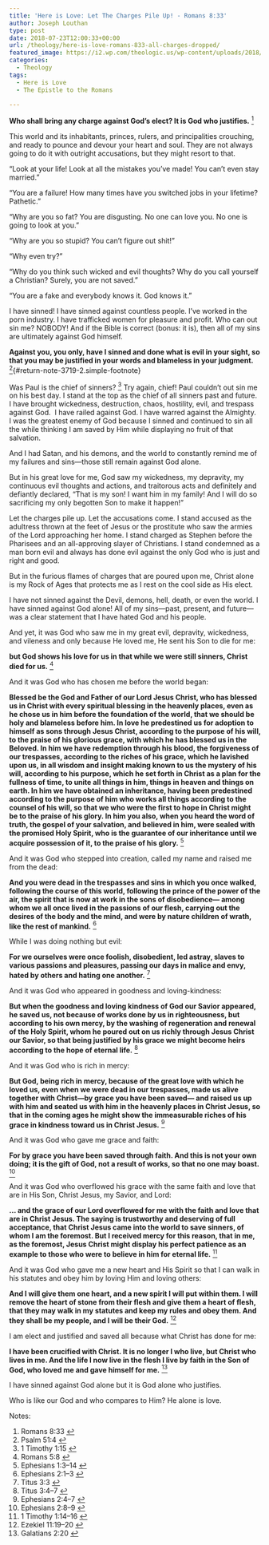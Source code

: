 ```yaml
---
title: 'Here is Love: Let The Charges Pile Up! - Romans 8:33'
author: Joseph Louthan
type: post
date: 2018-07-23T12:00:33+00:00
url: /theology/here-is-love-romans-833-all-charges-dropped/
featured_image: https://i2.wp.com/theologic.us/wp-content/uploads/2018/07/122990.jpg?resize=825%2C510
categories:
  - Theology
tags:
  - Here is Love
  - The Epistle to the Romans

---
```

<p class="p1">
  <b>Who shall bring any charge against God’s elect? It is God who justifies.</b> <a class="simple-footnote" title="Romans 8:33" id="return-note-3719-1" href="#note-3719-1"><sup>1</sup></a>
</p>

<p class="p1">
  This world and its inhabitants, princes, rulers, and principalities crouching, and ready to pounce and devour your heart and soul. They are not always going to do it with outright accusations, but they might resort to that.
</p>

<p class="p1">
  “Look at your life! Look at all the mistakes you’ve made! You can’t even stay married.”
</p>

<p class="p1">
  “You are a failure! How many times have you switched jobs in your lifetime? Pathetic.”
</p>

<p class="p1">
  “Why are you so fat? You are disgusting. No one can love you. No one is going to look at you.”
</p>

<p class="p1">
  “Why are you so stupid? You can’t figure out shit!”
</p>

<p class="p1">
  “Why even try?”
</p>

<p class="p1">
  “Why do you think such wicked and evil thoughts? Why do you call yourself a Christian? Surely, you are not saved.”
</p>

<p class="p1">
  “You are a fake and everybody knows it. God knows it.”
</p>

<p class="p1">
  I have sinned! I have sinned against countless people. I’ve worked in the porn industry. I have trafficked women for pleasure and profit. Who can out sin me? NOBODY! And if the Bible is correct (bonus: it is), then all of my sins are ultimately against God himself.
</p>

**<span lang="en-US">Against you, you only, have I sinned and done what is evil in your sight, so that you may be justified in your words and blameless in your judgment.</span>** [<sup>2</sup>][1]{#return-note-3719-2.simple-footnote}

<p class="p1">
  Was Paul is the chief of sinners? <a class="simple-footnote" title="1 Timothy 1:15" id="return-note-3719-3" href="#note-3719-3"><sup>3</sup></a> Try again, chief! Paul couldn’t out sin me on his best day. I stand at the top as the chief of all sinners past and future.<span class="Apple-converted-space">  </span>I have brought wickedness, destruction, chaos, hostility, evil, and trespass against God.<span class="Apple-converted-space">  </span>I have railed against God. I have warred against the Almighty.<span class="Apple-converted-space">  </span>I was the greatest enemy of God because I sinned and continued to sin all the while thinking I am saved by Him while displaying no fruit of that salvation.
</p>

<p class="p1">
  And I had Satan, and his demons, and the world to constantly remind me of my failures and sins—those still remain against God alone.
</p>

<p class="p1">
  But in his great love for me, God saw my wickedness, my depravity, my continuous evil thoughts and actions, and traitorous acts and definitely and defiantly declared, “That is my son! I want him in my family! And I will do so sacrificing my only begotten Son to make it happen!”
</p>

<p class="p1">
  Let the charges pile up. Let the accusations come. I stand accused as the adultress thrown at the feet of Jesus or the prostitute who saw the armies of the Lord approaching her home. I stand charged as Stephen before the Pharisees and an all-approving slayer of Christians. I stand condemned as a man born evil and always has done evil against the only God who is just and right and good.
</p>

<p class="p1">
  But in the furious flames of charges that are poured upon me, Christ alone is my Rock of Ages that protects me as I rest on the cool side as His elect.
</p>

<p class="p1">
  I have not sinned against the Devil, demons, hell, death, or even the world. I have sinned against God alone! All of my sins—past, present, and future—was a clear statement that I have hated God and his people.
</p>

<p class="p1">
  And yet, it was God who saw me in my great evil, depravity, wickedness, and vileness and only because He loved me, He sent his Son to die for me:
</p>

<p class="p1">
  <b>but God shows his love for us in that while we were still sinners, Christ died for us.</b> <a class="simple-footnote" title="Romans 5:8" id="return-note-3719-4" href="#note-3719-4"><sup>4</sup></a>
</p>

<p class="p1">
  And it was God who has chosen me before the world began:
</p>

<p class="p1">
  <b>Blessed be the God and Father of our Lord Jesus Christ, who has blessed us in Christ with every spiritual blessing in the heavenly places, </b><i> </i><b>even as he chose us in him before the foundation of the world, that we should be holy and blameless before him. In love </b><i> </i><b>he predestined us for adoption to himself as sons through Jesus Christ, according to the purpose of his will, </b><i> </i><b>to the praise of his glorious grace, with which he has blessed us in the Beloved. </b><i> </i><b>In him we have redemption through his blood, the forgiveness of our trespasses, according to the riches of his grace, </b><i> </i><b>which he lavished upon us, in all wisdom and insight </b><i> </i><b>making known to us the mystery of his will, according to his purpose, which he set forth in Christ </b><i> </i><b>as a plan for the fullness of time, to unite all things in him, things in heaven and things on earth. </b><i> </i><b>In him we have obtained an inheritance, having been predestined according to the purpose of him who works all things according to the counsel of his will, </b><i> </i><b>so that we who were the first to hope in Christ might be to the praise of his glory. </b><i> </i><b>In him you also, when you heard the word of truth, the gospel of your salvation, and believed in him, were sealed with the promised Holy Spirit, </b><i> </i><b>who is the guarantee of our inheritance until we acquire possession of it, to the praise of his glory.</b> <a class="simple-footnote" title="Ephesians 1:3–14" id="return-note-3719-5" href="#note-3719-5"><sup>5</sup></a>
</p>

<p class="p1">
  And it was God who stepped into creation, called my name and raised me from the dead:
</p>

<p class="p1">
  <b>And you were dead in the trespasses and sins </b><i> </i><b>in which you once walked, following the course of this world, following the prince of the power of the air, the spirit that is now at work in the sons of disobedience— </b><i> </i><b>among whom we all once lived in the passions of our flesh, carrying out the desires of the body and the mind, and were by nature children of wrath, like the rest of mankind.</b> <a class="simple-footnote" title="Ephesians 2:1–3" id="return-note-3719-6" href="#note-3719-6"><sup>6</sup></a>
</p>

<p class="p1">
  While I was doing nothing but evil:
</p>

<p class="p1">
  <b>For we ourselves were once foolish, disobedient, led astray, slaves to various passions and pleasures, passing our days in malice and envy, hated by others and hating one another.</b> <a class="simple-footnote" title="Titus 3:3" id="return-note-3719-7" href="#note-3719-7"><sup>7</sup></a>
</p>

<p class="p1">
  And it was God who appeared in goodness and loving-kindness:
</p>

<p class="p1">
  <b>But when the goodness and loving kindness of God our Savior appeared, </b><i> </i><b>he saved us, not because of works done by us in righteousness, but according to his own mercy, by the washing of regeneration and renewal of the Holy Spirit, </b><i> </i><b>whom he poured out on us richly through Jesus Christ our Savior, </b><i> </i><b>so that being justified by his grace we might become heirs according to the hope of eternal life.</b> <a class="simple-footnote" title="Titus 3:4–7" id="return-note-3719-8" href="#note-3719-8"><sup>8</sup></a>
</p>

<p class="p1">
  And it was God who is rich in mercy:
</p>

<p class="p1">
  <b>But God, being rich in mercy, because of the great love with which he loved us, </b><i> </i><b>even when we were dead in our trespasses, made us alive together with Christ—by grace you have been saved— </b><i> </i><b>and raised us up with him and seated us with him in the heavenly places in Christ Jesus, </b><i> </i><b>so that in the coming ages he might show the immeasurable riches of his grace in kindness toward us in Christ Jesus.</b> <a class="simple-footnote" title="Ephesians 2:4–7" id="return-note-3719-9" href="#note-3719-9"><sup>9</sup></a>
</p>

<p class="p1">
  And it was God who gave me grace and faith:
</p>

<p class="p1">
  <b>For by grace you have been saved through faith. And this is not your own doing; it is the gift of God, </b><i> </i><b>not a result of works, so that no one may boast.</b> <a class="simple-footnote" title="Ephesians 2:8–9" id="return-note-3719-10" href="#note-3719-10"><sup>10</sup></a>
</p>

<p class="p1">
  And it was God who overflowed his grace with the same faith and love that are in His Son, Christ Jesus, my Savior, and Lord:
</p>

<p class="p1">
  <b>… and the grace of our Lord overflowed for me with the faith and love that are in Christ Jesus. </b><i> </i><b>The saying is trustworthy and deserving of full acceptance, that Christ Jesus came into the world to save sinners, of whom I am the foremost. </b><i> </i><b>But I received mercy for this reason, that in me, as the foremost, Jesus Christ might display his perfect patience as an example to those who were to believe in him for eternal life.</b> <a class="simple-footnote" title="1 Timothy 1:14–16" id="return-note-3719-11" href="#note-3719-11"><sup>11</sup></a>
</p>

<p class="p1">
  And it was God who gave me a new heart and His Spirit so that I can walk in his statutes and obey him by loving Him and loving others:
</p>

<p class="p1">
  <b>And I will give them one heart, and a new spirit I will put within them. I will remove the heart of stone from their flesh and give them a heart of flesh, </b><i> </i><b>that they may walk in my statutes and keep my rules and obey them. And they shall be my people, and I will be their God.</b> <a class="simple-footnote" title="Ezekiel 11:19–20" id="return-note-3719-12" href="#note-3719-12"><sup>12</sup></a>
</p>

<p class="p1">
  I am elect and justified and saved all because what Christ has done for me:
</p>

<p class="p1">
  <b>I have been crucified with Christ. It is no longer I who live, but Christ who lives in me. And the life I now live in the flesh I live by faith in the Son of God, who loved me and gave himself for me.</b> <a class="simple-footnote" title="Galatians 2:20" id="return-note-3719-13" href="#note-3719-13"><sup>13</sup></a>
</p>

<p class="p1">
  I have sinned against God alone but it is God alone who justifies.
</p>

<p class="p1">
  Who is like our God and who compares to Him? He alone is love.
</p>

<div class="simple-footnotes">
  <p class="notes">
    Notes:
  </p>
  
  <ol>
    <li id="note-3719-1">
      Romans 8:33 <a href="#return-note-3719-1">&#8617;</a>
    </li>
    <li id="note-3719-2">
      <span lang="en-US">Psalm 51:4</span> <a href="#return-note-3719-2">&#8617;</a>
    </li>
    <li id="note-3719-3">
      1 Timothy 1:15 <a href="#return-note-3719-3">&#8617;</a>
    </li>
    <li id="note-3719-4">
      Romans 5:8 <a href="#return-note-3719-4">&#8617;</a>
    </li>
    <li id="note-3719-5">
      Ephesians 1:3–14 <a href="#return-note-3719-5">&#8617;</a>
    </li>
    <li id="note-3719-6">
      Ephesians 2:1–3 <a href="#return-note-3719-6">&#8617;</a>
    </li>
    <li id="note-3719-7">
      Titus 3:3 <a href="#return-note-3719-7">&#8617;</a>
    </li>
    <li id="note-3719-8">
      Titus 3:4–7 <a href="#return-note-3719-8">&#8617;</a>
    </li>
    <li id="note-3719-9">
      Ephesians 2:4–7 <a href="#return-note-3719-9">&#8617;</a>
    </li>
    <li id="note-3719-10">
      Ephesians 2:8–9 <a href="#return-note-3719-10">&#8617;</a>
    </li>
    <li id="note-3719-11">
      1 Timothy 1:14–16 <a href="#return-note-3719-11">&#8617;</a>
    </li>
    <li id="note-3719-12">
      Ezekiel 11:19–20 <a href="#return-note-3719-12">&#8617;</a>
    </li>
    <li id="note-3719-13">
      Galatians 2:20 <a href="#return-note-3719-13">&#8617;</a>
    </li>
  </ol>
</div>

 [1]: #note-3719-2 "Psalm 51:4"